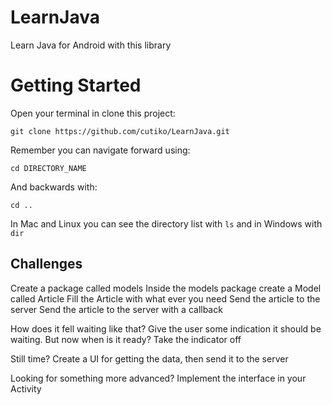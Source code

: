 # LearnJava
Learn Java for Android with this library

# Getting Started
Open your terminal in clone this project:

`git clone https://github.com/cutiko/LearnJava.git`

Remember you can navigate forward using:

`cd DIRECTORY_NAME`

And backwards with:

`cd ..`

In Mac and Linux you can see the directory list with `ls` and in Windows with `dir`

## Challenges

Create a package called models
Inside the models package create a Model called Article
Fill the Article with what ever you need
Send the article to the server
Send the article to the server with a callback

How does it fell waiting like that? Give the user some indication it should be waiting.
But now when is it ready? Take the indicator off

Still time? Create a UI for getting the data, then send it to the server

Looking for something more advanced? Implement the interface in your Activity
